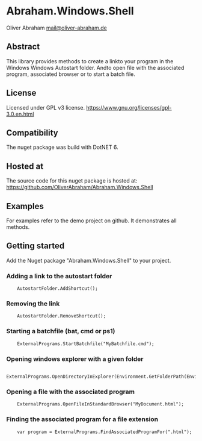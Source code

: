 # Abraham.Windows.Shell

Oliver Abraham
mail@oliver-abraham.de


## Abstract

This library provides methods to create a linkto your program 
in the Windows Windows Autostart folder.
Andto open file with the associated program, associated browser 
or to start a batch file.


## License

Licensed under GPL v3 license.
https://www.gnu.org/licenses/gpl-3.0.en.html


## Compatibility

The nuget package was build with DotNET 6.


## Hosted at

The source code for this nuget package is hosted at:
https://github.com/OliverAbraham/Abraham.Windows.Shell


## Examples

For examples refer to the demo project on github. It demonstrates all methods.


## Getting started

Add the Nuget package "Abraham.Windows.Shell" to your project.


### Adding a link to the autostart folder

		AutostartFolder.AddShortcut();

### Removing the link

		AutostartFolder.RemoveShortcut();

### Starting a batchfile (bat, cmd or ps1)

		ExternalPrograms.StartBatchfile("MyBatchfile.cmd");

### Opening windows explorer with a given folder

		ExternalPrograms.OpenDirectoryInExplorer(Environment.GetFolderPath(Environment.SpecialFolder.MyDocuments));

### Opening a file with the associated program

		ExternalPrograms.OpenFileInStandardBrowser("MyDocument.html");

### Finding the associated program for a file extension

		var program = ExternalPrograms.FindAssociatedProgramFor(".html");
